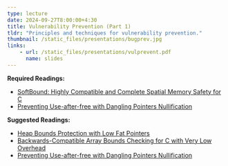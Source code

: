 ```yaml
---
type: lecture
date: 2024-09-27T8:00:00+4:30
title: Vulnerability Prevention (Part 1)
tldr: "Principles and techniques for vulnerability prevention."
thumbnail: /static_files/presentations/bugprev.jpg
links:
    - url: /static_files/presentations/vulprevent.pdf
      name: slides
---
```

**Required Readings:**
- [SoftBound: Highly Compatible and Complete Spatial Memory Safety for C](https://repository.upenn.edu/cgi/viewcontent.cgi?article=1941&context=cis_reports)
- [Preventing Use-after-free with Dangling Pointers Nullification](https://www.ndss-symposium.org/wp-content/uploads/2017/09/05_1_2.pdf)

**Suggested Readings:**
- [Heap Bounds Protection with Low Fat Pointers](https://www.comp.nus.edu.sg/~gregory/papers/cc16lowfatptrs.pdf)
- [Backwards-Compatible Array Bounds Checking for C with Very Low Overhead](https://llvm.org/pubs/2006-05-24-SAFECode-BoundsCheck.pdf)
- [Preventing Use-after-free with Dangling Pointers Nullification](https://www.ndss-symposium.org/wp-content/uploads/2017/09/05_1_2.pdf)